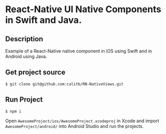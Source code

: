 # React-Native UI Native Components in Swift and Java.

## Description

Example of a React-Native native component in iOS using Swift and in Android using Java.

## Get project source

`$ git clone git@github.com:calitb/RN-NativeViews.git`

## Run Project

`$ npm i`

Open `AwesomeProject/ios/AwesomeProject.xcodeproj` in Xcode and import `AwesomeProject/android/` into Android Studio and run the projects.